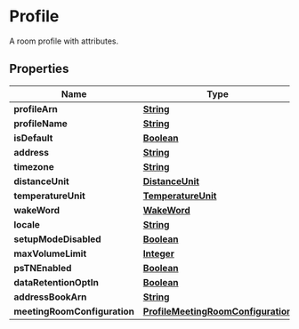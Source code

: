 

# Profile

A room profile with attributes.

## Properties

| Name | Type | Description | Notes |
|------------ | ------------- | ------------- | -------------|
|**profileArn** | [**String**](String.md) |  |  [optional] |
|**profileName** | [**String**](String.md) |  |  [optional] |
|**isDefault** | [**Boolean**](Boolean.md) |  |  [optional] |
|**address** | [**String**](String.md) |  |  [optional] |
|**timezone** | [**String**](String.md) |  |  [optional] |
|**distanceUnit** | [**DistanceUnit**](DistanceUnit.md) |  |  [optional] |
|**temperatureUnit** | [**TemperatureUnit**](TemperatureUnit.md) |  |  [optional] |
|**wakeWord** | [**WakeWord**](WakeWord.md) |  |  [optional] |
|**locale** | [**String**](String.md) |  |  [optional] |
|**setupModeDisabled** | [**Boolean**](Boolean.md) |  |  [optional] |
|**maxVolumeLimit** | [**Integer**](Integer.md) |  |  [optional] |
|**psTNEnabled** | [**Boolean**](Boolean.md) |  |  [optional] |
|**dataRetentionOptIn** | [**Boolean**](Boolean.md) |  |  [optional] |
|**addressBookArn** | [**String**](String.md) |  |  [optional] |
|**meetingRoomConfiguration** | [**ProfileMeetingRoomConfiguration**](ProfileMeetingRoomConfiguration.md) |  |  [optional] |



